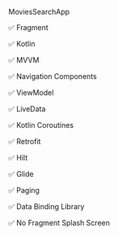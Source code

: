 MoviesSearchApp

✅ Fragment

✅ Kotlin

✅ MVVM

✅ Navigation Components

✅ ViewModel

✅ LiveData

✅ Kotlin Coroutines

✅ Retrofit

✅ Hilt

✅ Glide

✅ Paging

✅ Data Binding Library

✅ No Fragment Splash Screen 
